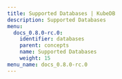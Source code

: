 ```yaml
---
title: Supported Databases | KubeDB
description: Supported Databases
menu:
  docs_0.8.0-rc.0:
    identifier: databases
    parent: concepts
    name: Supported Databases
    weight: 15
menu_name: docs_0.8.0-rc.0
---
```

